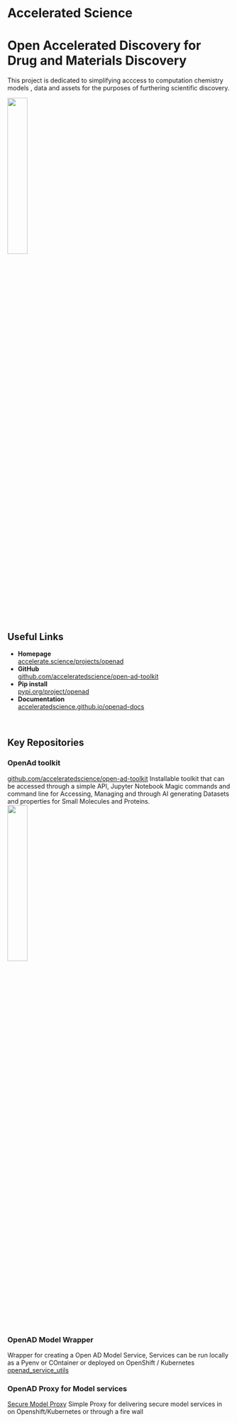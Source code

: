 # Accelerated Science 
# Open Accelerated Discovery for Drug and Materials Discovery

This project is dedicated to simplifying acccess to computation chemistry models , data and assets for the purposes of furthering scientific discovery.

<img src="https://github.com/user-attachments/assets/684f090b-92a8-41a0-a805-5fd38204d5f4" width="30%" height="30%" >


## Useful Links
- **Homepage**<br>
  [accelerate.science/projects/openad](https://accelerate.science/projects/openad)
- **GitHub**<br>
  [github.com/acceleratedscience/open-ad-toolkit](https://github.com/acceleratedscience/open-ad-toolkit)
- **Pip install**<br>
  [pypi.org/project/openad](https://pypi.org/project/openad)
- **Documentation**<br>
  [acceleratedscience.github.io/openad-docs](https://acceleratedscience.github.io/openad-docs)
<br>

## Key Repositories
  ### OpenAd toolkit
  [github.com/acceleratedscience/open-ad-toolkit](https://github.com/acceleratedscience/open-ad-toolkit)
  Installable toolkit that can be accessed through a simple API, Jupyter Notebook Magic commands and command line for Accessing, Managing and through AI generating Datasets and properties for Small Molecules and Proteins. 
<br> <img src="https://github.com/user-attachments/assets/226d5a39-5098-4d8f-bcb9-7990e0277edc" width="30%" height="30%" >

  ### OpenAD Model Wrapper
  Wrapper for creating a Open AD Model Service, Services can be run locally as a Pyenv or COntainer or deployed on OpenShift / Kubernetes
  [openad_service_utils](https://github.com/acceleratedscience/openad_service_utils)

  ### OpenAD Proxy for Model services
  [Secure Model Proxy](https://github.com/acceleratedscience/guardian)
  Simple Proxy for delivering secure model services in on Openshift/Kubernetes or through a fire wall 
